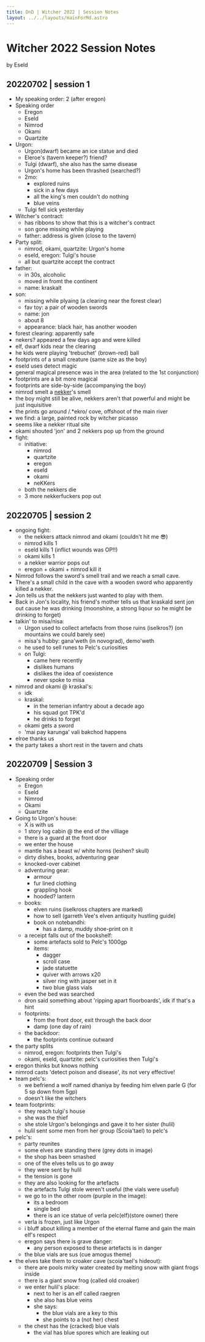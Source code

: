 ```yaml
---
title: DnD | Witcher 2022 | Session Notes
layout: ../../layouts/mainForMd.astro
---
```


# Witcher 2022 Session Notes

by Eseld

## 20220702 | session 1

-   My speaking order: 2 (after eregon)
-   Speaking order
    -   Eregon
    -   Eseld
    -   Nimrod
    -   Okami
    -   Quartzite
-   Urgon:
    -   Urgon(dwarf) became an ice statue and died
    -   Eleroe's (tavern keeper?) friend?
    -   Tulgi (dwarf), she also has the same disease
    -   Urgon's home has been thrashed (searched?)
    -   2mo:
        -   explored ruins
        -   sick in a few days
        -   all the king's men couldn't do nothing
        -   blue veins
    -   Tulgi fell sick yesterday
-   Witcher's contract:
    -   has ribbons to show that this is a witcher's contract
    -   son gone missing while playing
    -   father: address is given (close to the tavern)
-   Party split:
    -   nimrod, okami, quartzite: Urgon's home
    -   eseld, eregon: Tulgi's house
    -   all but quartzite accept the contract
-   father:
    -   in 30s, alcoholic
    -   moved in fromt the continent
    -   name: kraskalt
-   son:
    -   missing while plyaing (a clearing near the forest clear)
    -   fav toy: a pair of wooden swords
    -   name: jon
    -   about 8
    -   appearance: black hair, has another wooden
-   forest clearing: apparently safe
-   nekers? appeared a few days ago and were killed
-   elf, dwarf kids near the clearing
-   he kids were playing 'trebuchet' (brown-red) ball
-   footprints of a small creature (same size as the boy)
-   eseld uses detect magic
-   general magical presence was in the area (related to the 1st conjunction)
-   footprints are a bit more magical
-   footprints are side-by-side (accompanying the boy)
-   nimrod smelt a [nekker](https://witcher.fandom.com/wiki/Nekker)'s smell
-   the boy might still be alive, nekkers aren't that powerful and might be just inquisitive
-   the prints go around /.\*ekro/ cove, offshoot of the main river
-   we find: a large, painted rock by witcher picasso
-   seems like a nekker ritual site
-   okami shouted 'jon' and 2 nekkers pop up from the ground
-   fight:
    -   initiative:
        -   nimrod
        -   quartzite
        -   eregon
        -   eseld
        -   okami
        -   neKKers
    -   both the nekkers die
    -   3 more nekkerfuckers pop out

## 20220705 | session 2

-   ongoing fight:
    -   the nekkers attack nimrod and okami (couldn't hit me 😎️)
    -   nimrod kills 1
    -   eseld kills 1 (inflict wounds was OP!!)
    -   okami kills 1
    -   a nekker warrior pops out
    -   eregon + okami + nimrod kill it
-   Nimrod follows the sword's smell trail and we reach a small cave.
-   There's a small child in the cave with a wooden sword who apparently killed a nekker.
-   Jon tells us that the nekkers just wanted to play with them.
-   Back in Jon's locality, his friend's mother tells us that kraskald sent jon out cause he was drinking (moonshine, a strong liqour so he might be drinking to forget)
-   talkin' to misa/nisa:
    -   Urgon used to collect artefacts from those ruins (iselkros?) (on mountains we could barely see)
    -   misa's hubby: gana'weth (in novograd), demo'weth
    -   he used to sell runes to Pelc's curiosities
    -   on Tulgi:
        -   came here recently
        -   dislikes humans
        -   dislikes the idea of coexistence
        -   never spoke to misa
-   nimrod and okami @ kraskal's:
    -   idk
    -   kraskal:
        -   in the temerian infantry about a decade ago
        -   his squad got TPK'd
        -   he drinks to forget
    -   okami gets a sword
    -   'mai pay karunga' vali bakchod happens
-   elroe thanks us
-   the party takes a short rest in the tavern and chats

## 20220709 | Session 3

-   Speaking order
    -   Eregon
    -   Eseld
    -   Nimrod
    -   Okami
    -   Quartzite
-   Going to Urgon's house:
    -   X is with us
    -   1 story log cabin @ the end of the villiage
    -   there is a guard at the front door
    -   we enter the house
    -   mantle has a beast w/ white horns (leshen? skull)
    -   dirty dishes, books, adventuring gear
    -   knocked-over cabinet
    -   adventuring gear:
        -   armour
        -   fur lined clothing
        -   grappling hook
        -   hooded? lantern
    -   books:
        -   elven ruins (iselkross chapters are marked)
        -   how to sell (garreth Vee's elven antiquity hustling guide)
        -   book on notebandhi:
            -   has a damp, muddy shoe-print on it
    -   a receipt falls out of the bookshelf:
        -   some artefacts sold to Pelc's 1000gp
        -   items:
            -   dagger
            -   scroll case
            -   jade statuette
            -   quiver with arrows x20
            -   silver ring with jasper set in it
            -   two blue glass vials
    -   even the bed was searched
    -   dron said something about 'ripping apart floorboards', idk if that's a hint
    -   footprints:
        -   from the front door, exit through the back door
        -   damp (one day of rain)
    -   the backdoor:
        -   the footprints continue outward
-   the party splits
    -   nimrod, eregon: footprints then Tulgi's
    -   okami, eseld, quartzite: pelc's curiosities then Tulgi's
-   eregon thinks but knows nothing
-   nimrod casts 'detect poison and disease', its not very effective!
-   team pelc's:
    -   we befriend a wolf named dhaniya by feeding him elven parle G (for 5 sp down from 5gp)
    -   doesn't like the witchers
-   team footprints:
    -   they reach tulgi's house
    -   she was the thief
    -   she stole Urgon's belongings and gave it to her sister (hulil)
    -   hulil sent some men from her group (Scoia'tael) to pelc's
-   pelc's:
    -   party reunites
    -   some elves are standing there (grey dots in image)
    -   the shop has been smashed
    -   one of the elves tells us to go away
    -   they were sent by hulil
    -   the tension is gone
    -   they are also looking for the artefacts
    -   the artefacts Tulgi stole weren't useful (the vials were useful)
    -   we go to in the other room (purple in the image):
        -   its a bedroom
        -   single bed
        -   there is an ice statue of verla pelc(elf)(store owner) there
    -   verla is frozen, just like Urgon
    -   i bluff about killing a member of the eternal flame and gain the main elf's respect
    -   eregon says there is grave danger:
        -   any person exposed to these artefacts is in danger
    -   the blue vials are sus (cue amogus theme)
-   the elves take them to croaker cave (scoia'tael's hideout):
    -   there are pools mirky water created by melting snow with giant frogs inside
    -   there is a giant snow frog (called old croaker)
    -   we enter hulil's place:
        -   next to her is an elf called raegren
        -   she also has blue veins
        -   she says:
            -   the blue vials are a key to this
            -   she points to a (not her) chest
    -   the chest has the (cracked) blue vials
        -   the vial has blue spores which are leaking out

